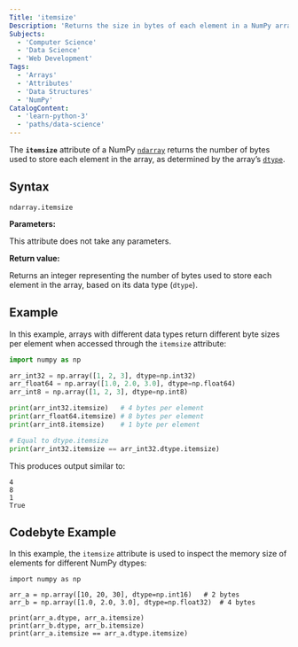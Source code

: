 ```yaml
---
Title: 'itemsize'
Description: 'Returns the size in bytes of each element in a NumPy array.'
Subjects:
  - 'Computer Science'
  - 'Data Science'
  - 'Web Development'
Tags:
  - 'Arrays'
  - 'Attributes'
  - 'Data Structures'
  - 'NumPy'
CatalogContent:
  - 'learn-python-3'
  - 'paths/data-science'
---
```


The **`itemsize`** attribute of a NumPy [`ndarray`](https://www.codecademy.com/resources/docs/numpy/ndarray) returns the number of bytes used to store each element in the array, as determined by the array’s [`dtype`](https://www.codecademy.com/resources/docs/python/types).

## Syntax

```pseudo
ndarray.itemsize
```

**Parameters:**

This attribute does not take any parameters.

**Return value:**

Returns an integer representing the number of bytes used to store each element in the array, based on its data type (`dtype`).

## Example

In this example, arrays with different data types return different byte sizes per element when accessed through the `itemsize` attribute:

```py
import numpy as np

arr_int32 = np.array([1, 2, 3], dtype=np.int32)
arr_float64 = np.array([1.0, 2.0, 3.0], dtype=np.float64)
arr_int8 = np.array([1, 2, 3], dtype=np.int8)

print(arr_int32.itemsize)   # 4 bytes per element
print(arr_float64.itemsize) # 8 bytes per element
print(arr_int8.itemsize)    # 1 byte per element

# Equal to dtype.itemsize
print(arr_int32.itemsize == arr_int32.dtype.itemsize)
```

This produces output similar to:

```shell
4
8
1
True
```

## Codebyte Example

In this example, the `itemsize` attribute is used to inspect the memory size of elements for different NumPy dtypes:

```codebyte/python
import numpy as np

arr_a = np.array([10, 20, 30], dtype=np.int16)   # 2 bytes
arr_b = np.array([1.0, 2.0, 3.0], dtype=np.float32)  # 4 bytes

print(arr_a.dtype, arr_a.itemsize)
print(arr_b.dtype, arr_b.itemsize)
print(arr_a.itemsize == arr_a.dtype.itemsize)
```
